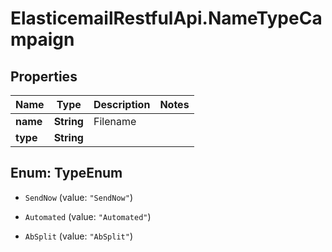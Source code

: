 # ElasticemailRestfulApi.NameTypeCampaign

## Properties
Name | Type | Description | Notes
------------ | ------------- | ------------- | -------------
**name** | **String** | Filename | 
**type** | **String** |  | 


<a name="TypeEnum"></a>
## Enum: TypeEnum


* `SendNow` (value: `"SendNow"`)

* `Automated` (value: `"Automated"`)

* `AbSplit` (value: `"AbSplit"`)




